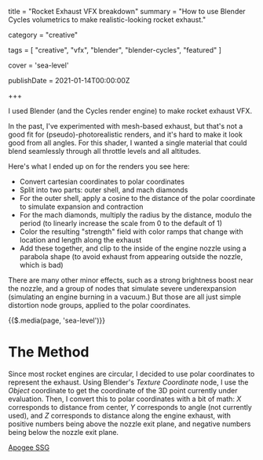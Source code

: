 
title = "Rocket Exhaust VFX breakdown"
summary = "How to use Blender Cycles volumetrics to make realistic-looking rocket exhaust."

category = "creative"

tags = [
  "creative",
  "vfx",
  "blender",
  "blender-cycles",
  "featured"
]

cover = 'sea-level'

publishDate = 2021-01-14T00:00:00Z

+++

I used Blender (and the Cycles render engine) to make rocket exhaust VFX.

In the past, I've experimented with mesh-based exhaust, but that's not a good fit for (pseudo)-photorealistic renders, and it's hard to make it look good from all angles.
For this shader, I wanted a single material that could blend seamlessly through all throttle levels and all altitudes.

Here's what I ended up on for the renders you see here:

* Convert cartesian coordinates to polar coordinates
* Split into two parts: outer shell, and mach diamonds
* For the outer shell, apply a cosine to the distance of the polar coordinate to simulate expansion and contraction
* For the mach diamonds, multiply the radius by the distance, modulo the period (to linearly increase the scale from 0 to the default of 1)
* Color the resulting "strength" field with color ramps that change with location and length along the exhaust
* Add these together, and clip to the inside of the engine nozzle using a parabola shape (to avoid exhaust from appearing outside the nozzle, which is bad)

There are many other minor effects, such as a strong brightness boost near the nozzle, and a group of nodes that simulate severe underexpansion (simulating an engine burning in a vacuum.)
But those are all just simple distortion node groups, applied to the polar coordinates.

{{$.media(page, 'sea-level')}}

# The Method

Since most rocket engines are circular, I decided to use polar coordinates to represent the exhaust.
Using Blender's *Texture Coordinate* node, I use the *Object* coordinate to get the coordinate of the 3D point currently under evaluation.
Then, I convert this to polar coordinates with a bit of math: *X* corresponds to distance from center, *Y* corresponds to angle (not currently used), and *Z* corresponds to distance along the engine exhaust, with positive numbers being above the nozzle exit plane, and negative numbers being below the nozzle exit plane.

[Apogee SSG]({{page.link('/software/apogee')}})

